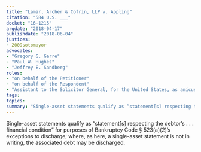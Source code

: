 ```yaml
---
title: "Lamar, Archer & Cofrin, LLP v. Appling"
citation: "584 U.S. ___"
docket: "16-1215"
argdate: "2018-04-17"
publishdate: "2018-06-04"
justices:
- 2009sotomayor
advocates:
- "Gregory G. Garre"
- "Paul W. Hughes"
- "Jeffrey E. Sandberg"
roles:
- "on behalf of the Petitioner"
- "on behalf of the Respondent"
- "Assistant to the Solicitor General, for the United States, as amicus curiae, supporting the Respondent"
tags:
topics:
summary: "Single-asset statements qualify as “statement[s] respecting the debtor’s . . . financial condition” for purposes of Bankruptcy Code § 523(a)(2)’s exceptions to discharge; where, as here, a single-asset statement is not in writing, the associated debt may be discharged."
---
```

Single-asset statements qualify as “statement[s] respecting the debtor’s . . . financial condition” for purposes of Bankruptcy Code § 523(a)(2)’s exceptions to discharge; where, as here, a single-asset statement is not in writing, the associated debt may be discharged.


